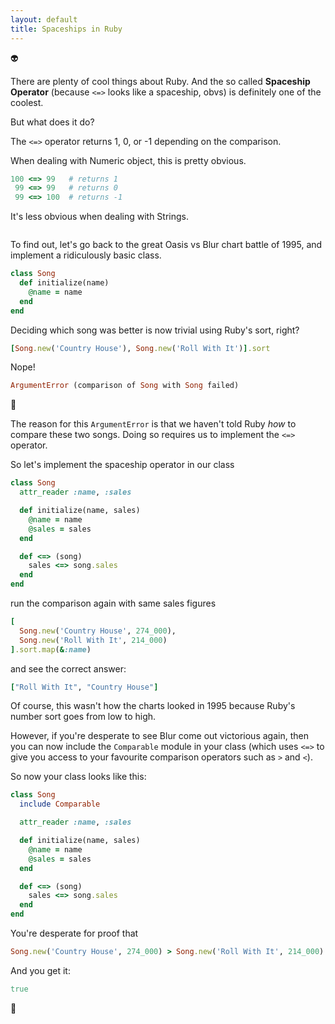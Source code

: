 ```yaml
---
layout: default
title: Spaceships in Ruby
---
```

:alien:

There are plenty of cool things about Ruby. And the so called
**Spaceship Operator** (because `<=>` looks like a spaceship, obvs)
is definitely one of the coolest.

But what does it do?

The `<=>` operator returns 1, 0, or -1 depending on the comparison.

When dealing with Numeric object, this is pretty obvious.

```ruby
100 <=> 99   # returns 1
 99 <=> 99   # returns 0
 99 <=> 100  # returns -1
```

It's less obvious when dealing with Strings.

```ruby

```

To find out, let's go back to the great Oasis vs Blur chart battle of 1995,
and implement a ridiculously basic class.

```ruby
class Song
  def initialize(name)
    @name = name
  end
end
```

Deciding which song was better is now trivial using Ruby's sort, right?

```ruby
[Song.new('Country House'), Song.new('Roll With It')].sort
```

Nope!

```ruby
ArgumentError (comparison of Song with Song failed)
```

:space_invader:

The reason for this `ArgumentError` is that we haven't told Ruby *how* to
compare these two songs. Doing so requires us to implement the `<=>` operator.

So let's implement the spaceship operator in our class

```ruby
class Song
  attr_reader :name, :sales

  def initialize(name, sales)
    @name = name
    @sales = sales
  end

  def <=> (song)
    sales <=> song.sales
  end
end
```

run the comparison again with same sales figures

```ruby
[
  Song.new('Country House', 274_000),
  Song.new('Roll With It', 214_000)
].sort.map(&:name)
```

and see the correct answer:

```ruby
["Roll With It", "Country House"]
```

Of course, this wasn't how the charts looked in 1995 because Ruby's number sort
goes from low to high.

However, if you're desperate to see Blur come out victorious again, then you
can now include the `Comparable` module in your class (which uses `<=>` to give
you access to your favourite comparison operators such as `>` and `<`).

So now your class looks like this:

```ruby
class Song
  include Comparable

  attr_reader :name, :sales

  def initialize(name, sales)
    @name = name
    @sales = sales
  end

  def <=> (song)
    sales <=> song.sales
  end
end
```

You're desperate for proof that

```ruby
Song.new('Country House', 274_000) > Song.new('Roll With It', 214_000)
```
And you get it:

```ruby
true
```

:rocket:
